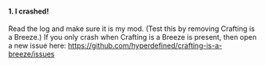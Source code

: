 #### 1. I crashed!
Read the log and make sure it is my mod. (Test this by removing Crafting is a Breeze.) If you only crash when Crafting is a Breeze is present, then open a new issue here: https://github.com/hyperdefined/crafting-is-a-breeze/issues
